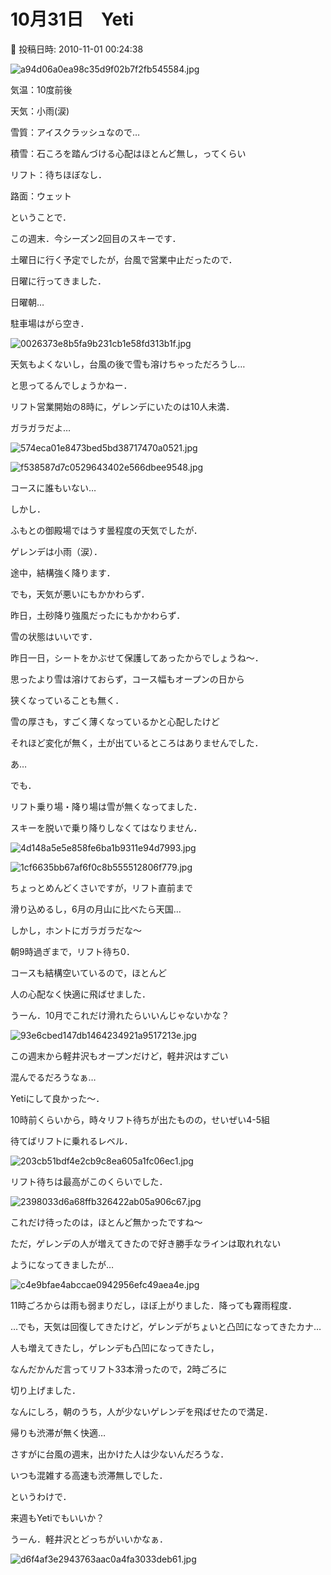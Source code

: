 # 10月31日　Yeti

📅 投稿日時: 2010-11-01 00:24:38

![a94d06a0ea98c35d9f02b7f2fb545584.jpg](images/a94d06a0ea98c35d9f02b7f2fb545584.jpg)







気温：10度前後


天気：小雨(涙)


雪質：アイスクラッシュなので…


積雪：石ころを踏んづける心配はほとんど無し，ってくらい


リフト：待ちほぼなし．


路面：ウェット





ということで．


この週末．今シーズン2回目のスキーです．





土曜日に行く予定でしたが，台風で営業中止だったので．


日曜に行ってきました．





日曜朝…


駐車場はがら空き．




![0026373e8b5fa9b231cb1e58fd313b1f.jpg](images/0026373e8b5fa9b231cb1e58fd313b1f.jpg)







天気もよくないし，台風の後で雪も溶けちゃっただろうし…


と思ってるんでしょうかねー．


リフト営業開始の8時に，ゲレンデにいたのは10人未満．


ガラガラだよ…




![574eca01e8473bed5bd38717470a0521.jpg](images/574eca01e8473bed5bd38717470a0521.jpg)






![f538587d7c0529643402e566dbee9548.jpg](images/f538587d7c0529643402e566dbee9548.jpg)




コースに誰もいない…





しかし．


ふもとの御殿場ではうす曇程度の天気でしたが．


ゲレンデは小雨（涙）．


途中，結構強く降ります．





でも，天気が悪いにもかかわらず．


昨日，土砂降り強風だったにもかかわらず．


雪の状態はいいです．


昨日一日，シートをかぶせて保護してあったからでしょうね～．


思ったより雪は溶けておらず，コース幅もオープンの日から


狭くなっていることも無く．





雪の厚さも，すごく薄くなっているかと心配したけど


それほど変化が無く，土が出ているところはありませんでした．





あ…


でも．


リフト乗り場・降り場は雪が無くなってました．


スキーを脱いで乗り降りしなくてはなりません．




![4d148a5e5e858fe6ba1b9311e94d7993.jpg](images/4d148a5e5e858fe6ba1b9311e94d7993.jpg)






![1cf6635bb67af6f0c8b555512806f779.jpg](images/1cf6635bb67af6f0c8b555512806f779.jpg)




ちょっとめんどくさいですが，リフト直前まで


滑り込めるし，6月の月山に比べたら天国…





しかし，ホントにガラガラだな～


朝9時過ぎまで，リフト待ち0．


コースも結構空いているので，ほとんど


人の心配なく快適に飛ばせました．


うーん．10月でこれだけ滑れたらいいんじゃないかな？




![93e6cbed147db1464234921a9517213e.jpg](images/93e6cbed147db1464234921a9517213e.jpg)




この週末から軽井沢もオープンだけど，軽井沢はすごい


混んでるだろうなぁ…


Yetiにして良かった～．





10時前くらいから，時々リフト待ちが出たものの，せいぜい4-5組


待てばリフトに乗れるレベル．




![203cb51bdf4e2cb9c8ea605a1fc06ec1.jpg](images/203cb51bdf4e2cb9c8ea605a1fc06ec1.jpg)







リフト待ちは最高がこのくらいでした．




![2398033d6a68ffb326422ab05a906c67.jpg](images/2398033d6a68ffb326422ab05a906c67.jpg)




これだけ待ったのは，ほとんど無かったですね～





ただ，ゲレンデの人が増えてきたので好き勝手なラインは取れれない


ようになってきましたが…




![c4e9bfae4abccae0942956efc49aea4e.jpg](images/c4e9bfae4abccae0942956efc49aea4e.jpg)







11時ごろからは雨も弱まりだし，ほぼ上がりました．降っても霧雨程度．


…でも，天気は回復してきたけど，ゲレンデがちょいと凸凹になってきたカナ…





人も増えてきたし，ゲレンデも凸凹になってきたし，


なんだかんだ言ってリフト33本滑ったので，2時ごろに


切り上げました．


なんにしろ，朝のうち，人が少ないゲレンデを飛ばせたので満足．





帰りも渋滞が無く快適…


さすがに台風の週末，出かけた人は少ないんだろうな．


いつも混雑する高速も渋滞無しでした．





というわけで．


来週もYetiでもいいか？


うーん．軽井沢とどっちがいいかなぁ．







![d6f4af3e2943763aac0a4fa3033deb61.jpg](images/d6f4af3e2943763aac0a4fa3033deb61.jpg)
